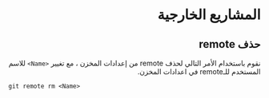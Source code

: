 <div dir="rtl">

# **المشاريع الخارجية**

## حذف remote

نقوم باستخدام الأمر التالي لحذف remote
من إعدادات المخزن ، مع تغيير
`<Name>`
للاسم المستخدم للـremote في اعدادات المخزن.


<div dir="ltr">

`git remote rm <Name>`

</div>
</div>
